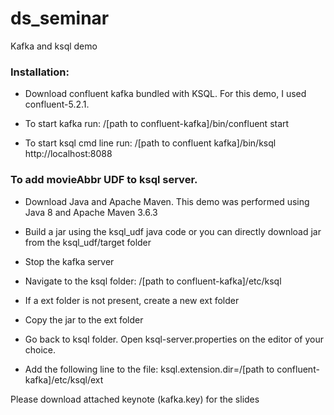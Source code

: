 # ds_seminar
Kafka and ksql demo

### Installation:
- Download confluent kafka bundled with KSQL. For this demo, I used confluent-5.2.1.

- To start kafka run: /[path to confluent-kafka]/bin/confluent start

- To start ksql cmd line run: /[path to confluent kafka]/bin/ksql http://localhost:8088




### To add movieAbbr UDF to ksql server.
- Download Java and Apache Maven. This demo was performed using Java 8 and Apache Maven 3.6.3

- Build a jar using the ksql_udf java code or you can directly download jar from the ksql_udf/target folder

- Stop the kafka server

- Navigate to the ksql folder: /[path to confluent-kafka]/etc/ksql

- If a ext folder is not present, create a new ext folder

- Copy the jar to the ext folder

- Go back to ksql folder. Open ksql-server.properties on the editor of your choice.

- Add the following line to the file:
       ksql.extension.dir=/[path to confluent-kafka]/etc/ksql/ext

Please download attached keynote (kafka.key) for the slides
